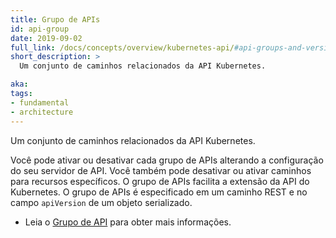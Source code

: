 ```yaml
---
title: Grupo de APIs
id: api-group
date: 2019-09-02
full_link: /docs/concepts/overview/kubernetes-api/#api-groups-and-versioning
short_description: >
  Um conjunto de caminhos relacionados da API Kubernetes.

aka:
tags:
- fundamental
- architecture
---
```

Um conjunto de caminhos relacionados da API Kubernetes.

<!--more-->
Você pode ativar ou desativar cada grupo de APIs alterando a configuração do seu servidor de API. Você também pode desativar ou ativar caminhos para recursos específicos. O grupo de APIs facilita a extensão da API do Kubernetes. O grupo de APIs é especificado em um caminho REST e no campo `apiVersion` de um objeto serializado.

* Leia o [Grupo de API](/docs/concepts/overview/kubernetes-api/#api-groups-and-versioning) para obter mais informações.